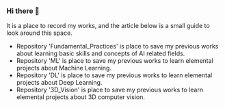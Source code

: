 ### Hi there 👋
It is a place to record my works, and the article below is a small guide to look around this space.

- Repository 'Fundamental_Practices' is place to save my previous works about learning basic skills and concepts of AI related fields.
- Repository 'ML' is place to save my previous works to learn elemental projects about Machine Learning.
- Repository 'DL' is place to save my previous works to learn elemental projects about Deep Learning.
- Repository '3D_Vision' is place to save my previous works to learn elemental projects about 3D computer vision.
